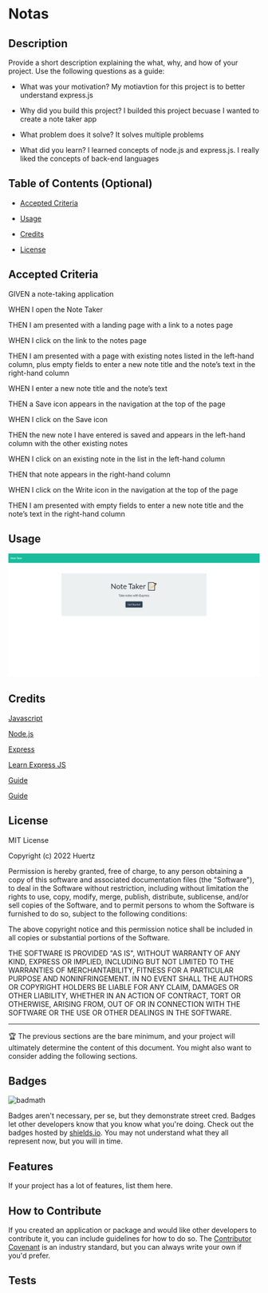 
# Notas

## Description

Provide a short description explaining the what, why, and how of your project. Use the following questions as a guide:

- What was your motivation? 
My motiavtion for this project is to better understand express.js 

- Why did you build this project? 
I builded this project becuase I wanted to create a note taker app

- What problem does it solve?
It solves multiple problems 

- What did you learn?
I learned concepts of node.js and express.js. I really liked the concepts of back-end languages 

## Table of Contents (Optional)

- [Accepted Criteria](#criteria)

- [Usage](#usage)

- [Credits](#credits)

- [License](#license)

## Accepted Criteria

GIVEN a note-taking application

WHEN I open the Note Taker

THEN I am presented with a landing page with a link to a notes page

WHEN I click on the link to the notes page

THEN I am presented with a page with existing notes listed in the left-hand column, plus empty fields to enter a new note title and the note’s text in the right-hand column

WHEN I enter a new note title and the note’s text

THEN a Save icon appears in the navigation at the top of the page

WHEN I click on the Save icon

THEN the new note I have entered is saved and appears in the left-hand column with the other existing notes

WHEN I click on an existing note in the list in the left-hand column

THEN that note appears in the right-hand column

WHEN I click on the Write icon in the navigation at the top of the page

THEN I am presented with empty fields to enter a new note title and the note’s text in the right-hand column

## Usage

![alt text](./media/Note-Taker.png)

## Credits

[Javascript](https://developer.mozilla.org/en-US/docs/Web/JavaScript)

[Node.js](https://nodejs.org/en/)

[Express](https://expressjs.com/)

[Learn Express JS](https://www.youtube.com/watch?v=SccSCuHhOw0&list=LL&index=5&ab_channel=WebDevSimplified)

[Guide](https://www.geeksforgeeks.org/how-to-build-note-taking-application-using-node-js/)

[Guide](https://medium.com/@nnamani.ezinne/simple-note-taking-app-using-node-js-and-ejs-4899321a3342)

## License

MIT License

Copyright (c) 2022 Huertz

Permission is hereby granted, free of charge, to any person obtaining a copy
of this software and associated documentation files (the "Software"), to deal
in the Software without restriction, including without limitation the rights
to use, copy, modify, merge, publish, distribute, sublicense, and/or sell
copies of the Software, and to permit persons to whom the Software is
furnished to do so, subject to the following conditions:

The above copyright notice and this permission notice shall be included in all
copies or substantial portions of the Software.

THE SOFTWARE IS PROVIDED "AS IS", WITHOUT WARRANTY OF ANY KIND, EXPRESS OR
IMPLIED, INCLUDING BUT NOT LIMITED TO THE WARRANTIES OF MERCHANTABILITY,
FITNESS FOR A PARTICULAR PURPOSE AND NONINFRINGEMENT. IN NO EVENT SHALL THE
AUTHORS OR COPYRIGHT HOLDERS BE LIABLE FOR ANY CLAIM, DAMAGES OR OTHER
LIABILITY, WHETHER IN AN ACTION OF CONTRACT, TORT OR OTHERWISE, ARISING FROM,
OUT OF OR IN CONNECTION WITH THE SOFTWARE OR THE USE OR OTHER DEALINGS IN THE
SOFTWARE.

---

🏆 The previous sections are the bare minimum, and your project will ultimately determine the content of this document. You might also want to consider adding the following sections.

## Badges

![badmath](https://img.shields.io/github/languages/top/lernantino/badmath)

Badges aren't necessary, per se, but they demonstrate street cred. Badges let other developers know that you know what you're doing. Check out the badges hosted by [shields.io](https://shields.io/). You may not understand what they all represent now, but you will in time.

## Features

If your project has a lot of features, list them here.

## How to Contribute

If you created an application or package and would like other developers to contribute it, you can include guidelines for how to do so. The [Contributor Covenant](https://www.contributor-covenant.org/) is an industry standard, but you can always write your own if you'd prefer.

## Tests